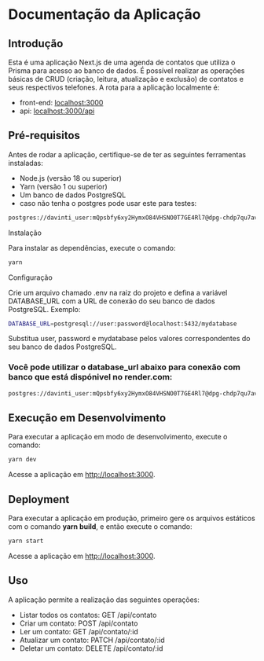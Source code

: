 # Documentação da Aplicação

## Introdução

Esta é uma aplicação Next.js de uma agenda de contatos que utiliza o Prisma para acesso ao banco de dados. É possível realizar as operações básicas de CRUD (criação, leitura, atualização e exclusão) de contatos e seus respectivos telefones. A rota para a aplicação localmente é: 
- front-end: [localhost:3000](http://localhost:3000/)
- api: [localhost:3000/api](http://localhost:3000/api)

## Pré-requisitos
Antes de rodar a aplicação, certifique-se de ter as seguintes ferramentas instaladas:

- Node.js (versão 18 ou superior)
- Yarn (versão 1 ou superior)
- Um banco de dados PostgreSQL 
- caso não tenha o postgres pode usar este para testes: 
```bash
postgres://davinti_user:mQpsbfy6xy2HymxO84VHSNO0T7GE4Rl7@dpg-chdp7qu7avj0djja90m0-a.oregon-postgres.render.com/davinti
```

Instalação

Para instalar as dependências, execute o comando:

```bash
yarn
```

Configuração

Crie um arquivo chamado .env na raiz do projeto e defina a variável DATABASE_URL com a URL de conexão do seu banco de dados PostgreSQL. Exemplo:

```bash
DATABASE_URL=postgresql://user:password@localhost:5432/mydatabase
```
Substitua user, password e mydatabase pelos valores correspondentes do seu banco de dados PostgreSQL.

### Você pode utilizar o database_url abaixo para conexão com banco que está dispónivel no render.com:
```bash
postgres://davinti_user:mQpsbfy6xy2HymxO84VHSNO0T7GE4Rl7@dpg-chdp7qu7avj0djja90m0-a.oregon-postgres.render.com/davinti
```
## Execução em Desenvolvimento

Para executar a aplicação em modo de desenvolvimento, execute o comando:

```bash
yarn dev
```

Acesse a aplicação em [http://localhost:3000](http://localhost:3000).

## Deployment
Para executar a aplicação em produção, primeiro gere os arquivos estáticos com o comando **yarn build**, e então execute o comando:

```bash
yarn start
```
Acesse a aplicação em [http://localhost:3000](http://localhost:3000).

## Uso

A aplicação permite a realização das seguintes operações:

- Listar todos os contatos: GET /api/contato
- Criar um contato: POST /api/contato
- Ler um contato: GET /api/contato/:id
- Atualizar um contato: PATCH /api/contato/:id
- Deletar um contato: DELETE /api/contato/:id
